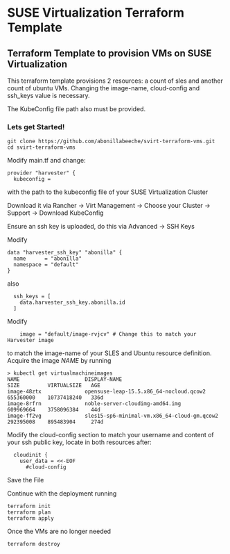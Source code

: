# SUSE Virtualization Terraform Template
## Terraform Template to provision VMs on SUSE Virtualization

This terraform template provisions 2 resources: a count of sles and another count of ubuntu VMs.
Changing the image-name, cloud-config and ssh_keys value is necessary.

The KubeConfig file path also must be provided.

### Lets get Started!

```
git clone https://github.com/abonillabeeche/svirt-terraform-vms.git
cd svirt-terraform-vms
```

Modify main.tf and change:

```
provider "harvester" {
  kubeconfig =
```

with the path to the kubeconfig file of your SUSE Virtualization Cluster

Download it via Rancher -> Virt Management -> Choose your Cluster -> Support -> Download KubeConfig

Ensure an ssh key is uploaded, do this via Advanced -> SSH Keys

Modify 
```
data "harvester_ssh_key" "abonilla" {
  name      = "abonilla"
  namespace = "default"
}
```
also

```
  ssh_keys = [
    data.harvester_ssh_key.abonilla.id
  ]
```

Modify 

```
    image = "default/image-rvjcv" # Change this to match your Harvester image
```
to match the image-name of your SLES and Ubuntu resource definition. Acquire the image *NAME* by running

```
> kubectl get virtualmachineimages
NAME                     DISPLAY-NAME                                  SIZE         VIRTUALSIZE   AGE
image-48ztx              opensuse-leap-15.5.x86_64-nocloud.qcow2       655360000    10737418240   336d
image-8rfrn              noble-server-cloudimg-amd64.img               609969664    3758096384    44d
image-ff2vg              sles15-sp6-minimal-vm.x86_64-cloud-gm.qcow2   292395008    895483904     274d
```

Modify the cloud-config section to match your username and content of your ssh public key, locate in both resources after:

```
  cloudinit {
    user_data = <<-EOF
      #cloud-config
```

Save the File

Continue with the deployment running

```
terraform init
terraform plan
terraform apply
```
Once the VMs are no longer needed

```
terraform destroy
```
